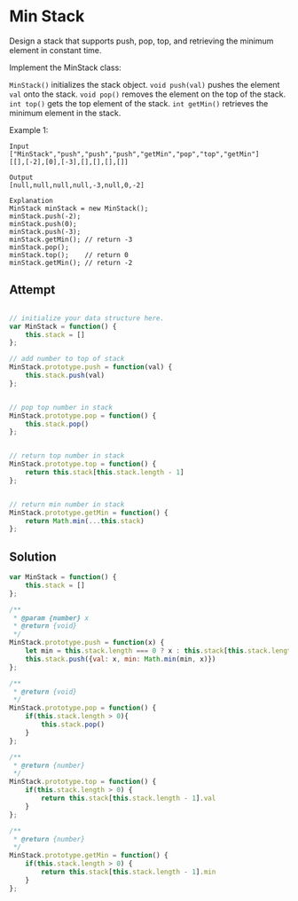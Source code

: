 # Min Stack
Design a stack that supports push, pop, top, and retrieving the minimum element in constant time.

Implement the MinStack class:

`MinStack()` initializes the stack object.
`void push(val)` pushes the element `val` onto the stack.
`void pop()` removes the element on the top of the stack.
`int top()` gets the top element of the stack.
`int getMin()` retrieves the minimum element in the stack.
 

Example 1:
```
Input
["MinStack","push","push","push","getMin","pop","top","getMin"]
[[],[-2],[0],[-3],[],[],[],[]]

Output
[null,null,null,null,-3,null,0,-2]

Explanation
MinStack minStack = new MinStack();
minStack.push(-2);
minStack.push(0);
minStack.push(-3);
minStack.getMin(); // return -3
minStack.pop();
minStack.top();    // return 0
minStack.getMin(); // return -2
```

## Attempt
```js

// initialize your data structure here.
var MinStack = function() {
    this.stack = []
};

// add number to top of stack
MinStack.prototype.push = function(val) {
    this.stack.push(val)
};


// pop top number in stack
MinStack.prototype.pop = function() {
    this.stack.pop()
};


// return top number in stack
MinStack.prototype.top = function() {
    return this.stack[this.stack.length - 1]
};


// return min number in stack
MinStack.prototype.getMin = function() {
    return Math.min(...this.stack)
};
```

## Solution
```js
var MinStack = function() {
    this.stack = []
};

/** 
 * @param {number} x
 * @return {void}
 */
MinStack.prototype.push = function(x) {
    let min = this.stack.length === 0 ? x : this.stack[this.stack.length - 1].min
    this.stack.push({val: x, min: Math.min(min, x)})
};

/**
 * @return {void}
 */
MinStack.prototype.pop = function() {
    if(this.stack.length > 0){
        this.stack.pop()
    }
};

/**
 * @return {number}
 */
MinStack.prototype.top = function() {
    if(this.stack.length > 0) {
        return this.stack[this.stack.length - 1].val
    }
};

/**
 * @return {number}
 */
MinStack.prototype.getMin = function() {
    if(this.stack.length > 0) {
        return this.stack[this.stack.length - 1].min
    }
};
```